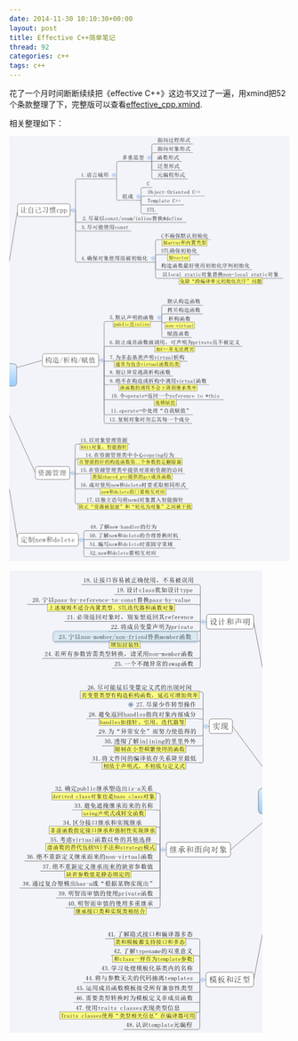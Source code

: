 ```yaml
---
date: 2014-11-30 10:10:30+00:00
layout: post
title: Effective C++简单笔记
thread: 92
categories: c++
tags: c++
---
```


花了一个月时间断断续续把《effective C++》这边书又过了一遍，用xmind把52个条款整理了下，完整版可以查看[effective_cpp.xmind](https://github.com/gitzx/notes/tree/master/cpp).

相关整理如下：

![](/assets/blog_pic/effective_cpp.PNG)

![](/assets/blog_pic/effective_cpp2.PNG)